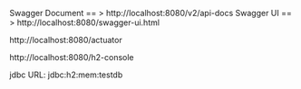 Swagger Document == > http://localhost:8080/v2/api-docs
Swagger UI == > http://localhost:8080/swagger-ui.html

http://localhost:8080/actuator

http://localhost:8080/h2-console

jdbc URL: jdbc:h2:mem:testdb
